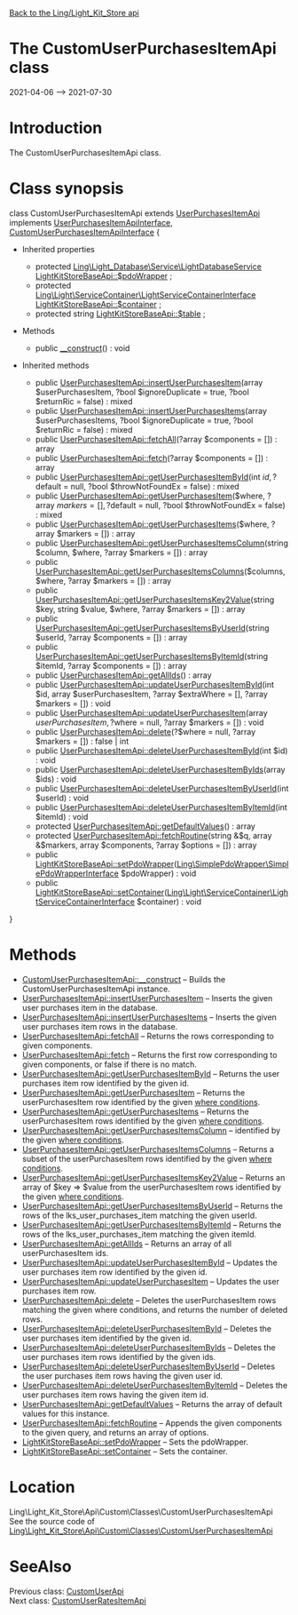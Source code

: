 [Back to the Ling/Light_Kit_Store api](https://github.com/lingtalfi/Light_Kit_Store/blob/master/doc/api/Ling/Light_Kit_Store.md)



The CustomUserPurchasesItemApi class
================
2021-04-06 --> 2021-07-30






Introduction
============

The CustomUserPurchasesItemApi class.



Class synopsis
==============


class <span class="pl-k">CustomUserPurchasesItemApi</span> extends [UserPurchasesItemApi](https://github.com/lingtalfi/Light_Kit_Store/blob/master/doc/api/Ling/Light_Kit_Store/Api/Generated/Classes/UserPurchasesItemApi.md) implements [UserPurchasesItemApiInterface](https://github.com/lingtalfi/Light_Kit_Store/blob/master/doc/api/Ling/Light_Kit_Store/Api/Generated/Interfaces/UserPurchasesItemApiInterface.md), [CustomUserPurchasesItemApiInterface](https://github.com/lingtalfi/Light_Kit_Store/blob/master/doc/api/Ling/Light_Kit_Store/Api/Custom/Interfaces/CustomUserPurchasesItemApiInterface.md) {

- Inherited properties
    - protected [Ling\Light_Database\Service\LightDatabaseService](https://github.com/lingtalfi/Light_Database/blob/master/doc/api/Ling/Light_Database/Service/LightDatabaseService.md) [LightKitStoreBaseApi::$pdoWrapper](#property-pdoWrapper) ;
    - protected [Ling\Light\ServiceContainer\LightServiceContainerInterface](https://github.com/lingtalfi/Light/blob/master/doc/api/Ling/Light/ServiceContainer/LightServiceContainerInterface.md) [LightKitStoreBaseApi::$container](#property-container) ;
    - protected string [LightKitStoreBaseApi::$table](#property-table) ;

- Methods
    - public [__construct](https://github.com/lingtalfi/Light_Kit_Store/blob/master/doc/api/Ling/Light_Kit_Store/Api/Custom/Classes/CustomUserPurchasesItemApi/__construct.md)() : void

- Inherited methods
    - public [UserPurchasesItemApi::insertUserPurchasesItem](https://github.com/lingtalfi/Light_Kit_Store/blob/master/doc/api/Ling/Light_Kit_Store/Api/Generated/Classes/UserPurchasesItemApi/insertUserPurchasesItem.md)(array $userPurchasesItem, ?bool $ignoreDuplicate = true, ?bool $returnRic = false) : mixed
    - public [UserPurchasesItemApi::insertUserPurchasesItems](https://github.com/lingtalfi/Light_Kit_Store/blob/master/doc/api/Ling/Light_Kit_Store/Api/Generated/Classes/UserPurchasesItemApi/insertUserPurchasesItems.md)(array $userPurchasesItems, ?bool $ignoreDuplicate = true, ?bool $returnRic = false) : mixed
    - public [UserPurchasesItemApi::fetchAll](https://github.com/lingtalfi/Light_Kit_Store/blob/master/doc/api/Ling/Light_Kit_Store/Api/Generated/Classes/UserPurchasesItemApi/fetchAll.md)(?array $components = []) : array
    - public [UserPurchasesItemApi::fetch](https://github.com/lingtalfi/Light_Kit_Store/blob/master/doc/api/Ling/Light_Kit_Store/Api/Generated/Classes/UserPurchasesItemApi/fetch.md)(?array $components = []) : array
    - public [UserPurchasesItemApi::getUserPurchasesItemById](https://github.com/lingtalfi/Light_Kit_Store/blob/master/doc/api/Ling/Light_Kit_Store/Api/Generated/Classes/UserPurchasesItemApi/getUserPurchasesItemById.md)(int $id, ?$default = null, ?bool $throwNotFoundEx = false) : mixed
    - public [UserPurchasesItemApi::getUserPurchasesItem](https://github.com/lingtalfi/Light_Kit_Store/blob/master/doc/api/Ling/Light_Kit_Store/Api/Generated/Classes/UserPurchasesItemApi/getUserPurchasesItem.md)($where, ?array $markers = [], ?$default = null, ?bool $throwNotFoundEx = false) : mixed
    - public [UserPurchasesItemApi::getUserPurchasesItems](https://github.com/lingtalfi/Light_Kit_Store/blob/master/doc/api/Ling/Light_Kit_Store/Api/Generated/Classes/UserPurchasesItemApi/getUserPurchasesItems.md)($where, ?array $markers = []) : array
    - public [UserPurchasesItemApi::getUserPurchasesItemsColumn](https://github.com/lingtalfi/Light_Kit_Store/blob/master/doc/api/Ling/Light_Kit_Store/Api/Generated/Classes/UserPurchasesItemApi/getUserPurchasesItemsColumn.md)(string $column, $where, ?array $markers = []) : array
    - public [UserPurchasesItemApi::getUserPurchasesItemsColumns](https://github.com/lingtalfi/Light_Kit_Store/blob/master/doc/api/Ling/Light_Kit_Store/Api/Generated/Classes/UserPurchasesItemApi/getUserPurchasesItemsColumns.md)($columns, $where, ?array $markers = []) : array
    - public [UserPurchasesItemApi::getUserPurchasesItemsKey2Value](https://github.com/lingtalfi/Light_Kit_Store/blob/master/doc/api/Ling/Light_Kit_Store/Api/Generated/Classes/UserPurchasesItemApi/getUserPurchasesItemsKey2Value.md)(string $key, string $value, $where, ?array $markers = []) : array
    - public [UserPurchasesItemApi::getUserPurchasesItemsByUserId](https://github.com/lingtalfi/Light_Kit_Store/blob/master/doc/api/Ling/Light_Kit_Store/Api/Generated/Classes/UserPurchasesItemApi/getUserPurchasesItemsByUserId.md)(string $userId, ?array $components = []) : array
    - public [UserPurchasesItemApi::getUserPurchasesItemsByItemId](https://github.com/lingtalfi/Light_Kit_Store/blob/master/doc/api/Ling/Light_Kit_Store/Api/Generated/Classes/UserPurchasesItemApi/getUserPurchasesItemsByItemId.md)(string $itemId, ?array $components = []) : array
    - public [UserPurchasesItemApi::getAllIds](https://github.com/lingtalfi/Light_Kit_Store/blob/master/doc/api/Ling/Light_Kit_Store/Api/Generated/Classes/UserPurchasesItemApi/getAllIds.md)() : array
    - public [UserPurchasesItemApi::updateUserPurchasesItemById](https://github.com/lingtalfi/Light_Kit_Store/blob/master/doc/api/Ling/Light_Kit_Store/Api/Generated/Classes/UserPurchasesItemApi/updateUserPurchasesItemById.md)(int $id, array $userPurchasesItem, ?array $extraWhere = [], ?array $markers = []) : void
    - public [UserPurchasesItemApi::updateUserPurchasesItem](https://github.com/lingtalfi/Light_Kit_Store/blob/master/doc/api/Ling/Light_Kit_Store/Api/Generated/Classes/UserPurchasesItemApi/updateUserPurchasesItem.md)(array $userPurchasesItem, ?$where = null, ?array $markers = []) : void
    - public [UserPurchasesItemApi::delete](https://github.com/lingtalfi/Light_Kit_Store/blob/master/doc/api/Ling/Light_Kit_Store/Api/Generated/Classes/UserPurchasesItemApi/delete.md)(?$where = null, ?array $markers = []) : false | int
    - public [UserPurchasesItemApi::deleteUserPurchasesItemById](https://github.com/lingtalfi/Light_Kit_Store/blob/master/doc/api/Ling/Light_Kit_Store/Api/Generated/Classes/UserPurchasesItemApi/deleteUserPurchasesItemById.md)(int $id) : void
    - public [UserPurchasesItemApi::deleteUserPurchasesItemByIds](https://github.com/lingtalfi/Light_Kit_Store/blob/master/doc/api/Ling/Light_Kit_Store/Api/Generated/Classes/UserPurchasesItemApi/deleteUserPurchasesItemByIds.md)(array $ids) : void
    - public [UserPurchasesItemApi::deleteUserPurchasesItemByUserId](https://github.com/lingtalfi/Light_Kit_Store/blob/master/doc/api/Ling/Light_Kit_Store/Api/Generated/Classes/UserPurchasesItemApi/deleteUserPurchasesItemByUserId.md)(int $userId) : void
    - public [UserPurchasesItemApi::deleteUserPurchasesItemByItemId](https://github.com/lingtalfi/Light_Kit_Store/blob/master/doc/api/Ling/Light_Kit_Store/Api/Generated/Classes/UserPurchasesItemApi/deleteUserPurchasesItemByItemId.md)(int $itemId) : void
    - protected [UserPurchasesItemApi::getDefaultValues](https://github.com/lingtalfi/Light_Kit_Store/blob/master/doc/api/Ling/Light_Kit_Store/Api/Generated/Classes/UserPurchasesItemApi/getDefaultValues.md)() : array
    - protected [UserPurchasesItemApi::fetchRoutine](https://github.com/lingtalfi/Light_Kit_Store/blob/master/doc/api/Ling/Light_Kit_Store/Api/Generated/Classes/UserPurchasesItemApi/fetchRoutine.md)(string &$q, array &$markers, array $components, ?array $options = []) : array
    - public [LightKitStoreBaseApi::setPdoWrapper](https://github.com/lingtalfi/Light_Kit_Store/blob/master/doc/api/Ling/Light_Kit_Store/Api/Generated/Classes/LightKitStoreBaseApi/setPdoWrapper.md)([Ling\SimplePdoWrapper\SimplePdoWrapperInterface](https://github.com/lingtalfi/SimplePdoWrapper/blob/master/doc/api/Ling/SimplePdoWrapper/SimplePdoWrapperInterface.md) $pdoWrapper) : void
    - public [LightKitStoreBaseApi::setContainer](https://github.com/lingtalfi/Light_Kit_Store/blob/master/doc/api/Ling/Light_Kit_Store/Api/Generated/Classes/LightKitStoreBaseApi/setContainer.md)([Ling\Light\ServiceContainer\LightServiceContainerInterface](https://github.com/lingtalfi/Light/blob/master/doc/api/Ling/Light/ServiceContainer/LightServiceContainerInterface.md) $container) : void

}






Methods
==============

- [CustomUserPurchasesItemApi::__construct](https://github.com/lingtalfi/Light_Kit_Store/blob/master/doc/api/Ling/Light_Kit_Store/Api/Custom/Classes/CustomUserPurchasesItemApi/__construct.md) &ndash; Builds the CustomUserPurchasesItemApi instance.
- [UserPurchasesItemApi::insertUserPurchasesItem](https://github.com/lingtalfi/Light_Kit_Store/blob/master/doc/api/Ling/Light_Kit_Store/Api/Generated/Classes/UserPurchasesItemApi/insertUserPurchasesItem.md) &ndash; Inserts the given user purchases item in the database.
- [UserPurchasesItemApi::insertUserPurchasesItems](https://github.com/lingtalfi/Light_Kit_Store/blob/master/doc/api/Ling/Light_Kit_Store/Api/Generated/Classes/UserPurchasesItemApi/insertUserPurchasesItems.md) &ndash; Inserts the given user purchases item rows in the database.
- [UserPurchasesItemApi::fetchAll](https://github.com/lingtalfi/Light_Kit_Store/blob/master/doc/api/Ling/Light_Kit_Store/Api/Generated/Classes/UserPurchasesItemApi/fetchAll.md) &ndash; Returns the rows corresponding to given components.
- [UserPurchasesItemApi::fetch](https://github.com/lingtalfi/Light_Kit_Store/blob/master/doc/api/Ling/Light_Kit_Store/Api/Generated/Classes/UserPurchasesItemApi/fetch.md) &ndash; Returns the first row corresponding to given components, or false if there is no match.
- [UserPurchasesItemApi::getUserPurchasesItemById](https://github.com/lingtalfi/Light_Kit_Store/blob/master/doc/api/Ling/Light_Kit_Store/Api/Generated/Classes/UserPurchasesItemApi/getUserPurchasesItemById.md) &ndash; Returns the user purchases item row identified by the given id.
- [UserPurchasesItemApi::getUserPurchasesItem](https://github.com/lingtalfi/Light_Kit_Store/blob/master/doc/api/Ling/Light_Kit_Store/Api/Generated/Classes/UserPurchasesItemApi/getUserPurchasesItem.md) &ndash; Returns the userPurchasesItem row identified by the given [where conditions](https://github.com/lingtalfi/SimplePdoWrapper#the-where-conditions).
- [UserPurchasesItemApi::getUserPurchasesItems](https://github.com/lingtalfi/Light_Kit_Store/blob/master/doc/api/Ling/Light_Kit_Store/Api/Generated/Classes/UserPurchasesItemApi/getUserPurchasesItems.md) &ndash; Returns the userPurchasesItem rows identified by the given [where conditions](https://github.com/lingtalfi/SimplePdoWrapper#the-where-conditions).
- [UserPurchasesItemApi::getUserPurchasesItemsColumn](https://github.com/lingtalfi/Light_Kit_Store/blob/master/doc/api/Ling/Light_Kit_Store/Api/Generated/Classes/UserPurchasesItemApi/getUserPurchasesItemsColumn.md) &ndash; identified by the given [where conditions](https://github.com/lingtalfi/SimplePdoWrapper#the-where-conditions).
- [UserPurchasesItemApi::getUserPurchasesItemsColumns](https://github.com/lingtalfi/Light_Kit_Store/blob/master/doc/api/Ling/Light_Kit_Store/Api/Generated/Classes/UserPurchasesItemApi/getUserPurchasesItemsColumns.md) &ndash; Returns a subset of the userPurchasesItem rows identified by the given [where conditions](https://github.com/lingtalfi/SimplePdoWrapper#the-where-conditions).
- [UserPurchasesItemApi::getUserPurchasesItemsKey2Value](https://github.com/lingtalfi/Light_Kit_Store/blob/master/doc/api/Ling/Light_Kit_Store/Api/Generated/Classes/UserPurchasesItemApi/getUserPurchasesItemsKey2Value.md) &ndash; Returns an array of $key => $value from the userPurchasesItem rows identified by the given [where conditions](https://github.com/lingtalfi/SimplePdoWrapper#the-where-conditions).
- [UserPurchasesItemApi::getUserPurchasesItemsByUserId](https://github.com/lingtalfi/Light_Kit_Store/blob/master/doc/api/Ling/Light_Kit_Store/Api/Generated/Classes/UserPurchasesItemApi/getUserPurchasesItemsByUserId.md) &ndash; Returns the rows of the lks_user_purchases_item matching the given userId.
- [UserPurchasesItemApi::getUserPurchasesItemsByItemId](https://github.com/lingtalfi/Light_Kit_Store/blob/master/doc/api/Ling/Light_Kit_Store/Api/Generated/Classes/UserPurchasesItemApi/getUserPurchasesItemsByItemId.md) &ndash; Returns the rows of the lks_user_purchases_item matching the given itemId.
- [UserPurchasesItemApi::getAllIds](https://github.com/lingtalfi/Light_Kit_Store/blob/master/doc/api/Ling/Light_Kit_Store/Api/Generated/Classes/UserPurchasesItemApi/getAllIds.md) &ndash; Returns an array of all userPurchasesItem ids.
- [UserPurchasesItemApi::updateUserPurchasesItemById](https://github.com/lingtalfi/Light_Kit_Store/blob/master/doc/api/Ling/Light_Kit_Store/Api/Generated/Classes/UserPurchasesItemApi/updateUserPurchasesItemById.md) &ndash; Updates the user purchases item row identified by the given id.
- [UserPurchasesItemApi::updateUserPurchasesItem](https://github.com/lingtalfi/Light_Kit_Store/blob/master/doc/api/Ling/Light_Kit_Store/Api/Generated/Classes/UserPurchasesItemApi/updateUserPurchasesItem.md) &ndash; Updates the user purchases item row.
- [UserPurchasesItemApi::delete](https://github.com/lingtalfi/Light_Kit_Store/blob/master/doc/api/Ling/Light_Kit_Store/Api/Generated/Classes/UserPurchasesItemApi/delete.md) &ndash; Deletes the userPurchasesItem rows matching the given where conditions, and returns the number of deleted rows.
- [UserPurchasesItemApi::deleteUserPurchasesItemById](https://github.com/lingtalfi/Light_Kit_Store/blob/master/doc/api/Ling/Light_Kit_Store/Api/Generated/Classes/UserPurchasesItemApi/deleteUserPurchasesItemById.md) &ndash; Deletes the user purchases item identified by the given id.
- [UserPurchasesItemApi::deleteUserPurchasesItemByIds](https://github.com/lingtalfi/Light_Kit_Store/blob/master/doc/api/Ling/Light_Kit_Store/Api/Generated/Classes/UserPurchasesItemApi/deleteUserPurchasesItemByIds.md) &ndash; Deletes the user purchases item rows identified by the given ids.
- [UserPurchasesItemApi::deleteUserPurchasesItemByUserId](https://github.com/lingtalfi/Light_Kit_Store/blob/master/doc/api/Ling/Light_Kit_Store/Api/Generated/Classes/UserPurchasesItemApi/deleteUserPurchasesItemByUserId.md) &ndash; Deletes the user purchases item rows having the given user id.
- [UserPurchasesItemApi::deleteUserPurchasesItemByItemId](https://github.com/lingtalfi/Light_Kit_Store/blob/master/doc/api/Ling/Light_Kit_Store/Api/Generated/Classes/UserPurchasesItemApi/deleteUserPurchasesItemByItemId.md) &ndash; Deletes the user purchases item rows having the given item id.
- [UserPurchasesItemApi::getDefaultValues](https://github.com/lingtalfi/Light_Kit_Store/blob/master/doc/api/Ling/Light_Kit_Store/Api/Generated/Classes/UserPurchasesItemApi/getDefaultValues.md) &ndash; Returns the array of default values for this instance.
- [UserPurchasesItemApi::fetchRoutine](https://github.com/lingtalfi/Light_Kit_Store/blob/master/doc/api/Ling/Light_Kit_Store/Api/Generated/Classes/UserPurchasesItemApi/fetchRoutine.md) &ndash; Appends the given components to the given query, and returns an array of options.
- [LightKitStoreBaseApi::setPdoWrapper](https://github.com/lingtalfi/Light_Kit_Store/blob/master/doc/api/Ling/Light_Kit_Store/Api/Generated/Classes/LightKitStoreBaseApi/setPdoWrapper.md) &ndash; Sets the pdoWrapper.
- [LightKitStoreBaseApi::setContainer](https://github.com/lingtalfi/Light_Kit_Store/blob/master/doc/api/Ling/Light_Kit_Store/Api/Generated/Classes/LightKitStoreBaseApi/setContainer.md) &ndash; Sets the container.





Location
=============
Ling\Light_Kit_Store\Api\Custom\Classes\CustomUserPurchasesItemApi<br>
See the source code of [Ling\Light_Kit_Store\Api\Custom\Classes\CustomUserPurchasesItemApi](https://github.com/lingtalfi/Light_Kit_Store/blob/master/Api/Custom/Classes/CustomUserPurchasesItemApi.php)



SeeAlso
==============
Previous class: [CustomUserApi](https://github.com/lingtalfi/Light_Kit_Store/blob/master/doc/api/Ling/Light_Kit_Store/Api/Custom/Classes/CustomUserApi.md)<br>Next class: [CustomUserRatesItemApi](https://github.com/lingtalfi/Light_Kit_Store/blob/master/doc/api/Ling/Light_Kit_Store/Api/Custom/Classes/CustomUserRatesItemApi.md)<br>
